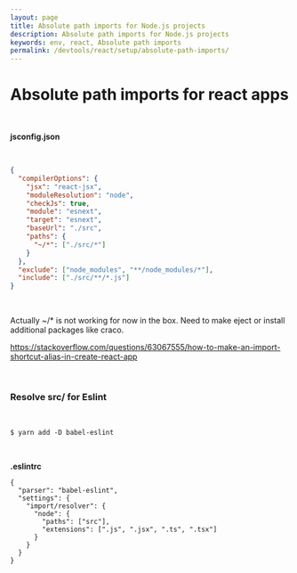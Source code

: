 ```yaml
---
layout: page
title: Absolute path imports for Node.js projects
description: Absolute path imports for Node.js projects
keywords: env, react, Absolute path imports
permalink: /devtools/react/setup/absolute-path-imports/
---
```


# Absolute path imports for react apps

<br/>

**jsconfig.json**

<br/>

```json
{
  "compilerOptions": {
    "jsx": "react-jsx",
    "moduleResolution": "node",
    "checkJs": true,
    "module": "esnext",
    "target": "esnext",
    "baseUrl": "./src",
    "paths": {
      "~/*": ["./src/*"]
    }
  },
  "exclude": ["node_modules", "**/node_modules/*"],
  "include": ["./src/**/*.js"]
}
```

<br/>

Actually ~/\* is not working for now in the box. Need to make eject or install additional packages like craco.

https://stackoverflow.com/questions/63067555/how-to-make-an-import-shortcut-alias-in-create-react-app

<br/>

### Resolve src/ for Eslint

<br/>

    $ yarn add -D babel-eslint

<br/>

**.eslintrc**

```
{
  "parser": "babel-eslint",
  "settings": {
    "import/resolver": {
      "node": {
        "paths": ["src"],
        "extensions": [".js", ".jsx", ".ts", ".tsx"]
      }
    }
  }
}
```
